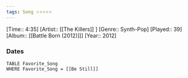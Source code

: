 ```yaml
---
tags: Song ⭐⭐⭐⭐⭐ 
---
```

[Time:: 4:35]
[Artist:: [[The Killers]] ]
[Genre:: Synth-Pop]
[Played:: 39]
[Album:: [[Battle Born (2012)]]]
[Year:: 2012]
### Dates
````dataview
TABLE Favorite_Song
WHERE Favorite_Song = [[Be Still]]
````
